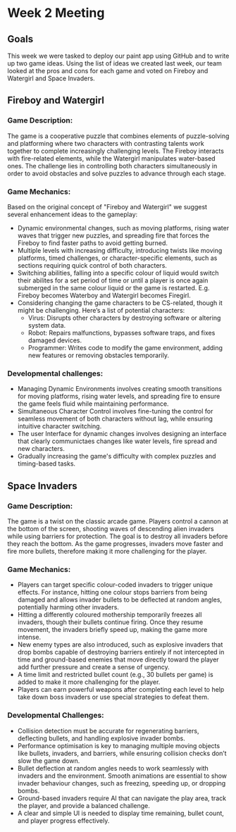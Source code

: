 # Week 2 Meeting

## Goals
This week we were tasked to deploy our paint app using GitHub and to write up two game ideas. Using the list of ideas we created last week, our team looked at the pros and cons for each game and voted on Fireboy and Watergirl and Space Invaders.

## Fireboy and Watergirl
### Game Description:
The game is a cooperative puzzle that combines elements of puzzle-solving and platforming where two characters with contrasting talents work together to complete increasingly challenging levels. The Fireboy interacts with fire-related elements, while the Watergirl manipulates water-based ones. The challenge lies in controlling both characters simultaneously in order to avoid obstacles and solve puzzles to advance through each stage.

### Game Mechanics:
Based on the original concept of "Fireboy and Watergirl" we suggest several enhancement ideas to the gameplay:
- Dynamic environmental changes, such as moving platforms, rising water waves that trigger new puzzles, and spreading fire that forces     the Fireboy to find faster paths to avoid getting burned.
- Multiple levels with increasing difficulty, introducing twists like moving platforms, timed challenges, or character-specific            elements, such as sections requiring quick control of both characters.
- Switching abilities, falling into a specific colour of liquid would switch their abilites for a set period of time or until a player is once again submerged in the same colour liquid or the game is restarted. E.g. Fireboy becomes Waterboy and Watergirl becomes Firegirl.  
- Considering changing the game characters to be CS-related, though it might be challenging. Here’s a list of potential characters:
   - Virus: Disrupts other characters by destroying software or altering system data.
   - Robot: Repairs malfunctions, bypasses software traps, and fixes damaged devices.
   - Programmer: Writes code to modify the game environment, adding new features or removing obstacles temporarily.

### Developmental challenges:
  - Managing Dynamic Environments involves creating smooth transitions for moving platforms, rising water levels, and spreading fire to      ensure the game feels fluid while maintaining performance.
  - Simultaneous Character Control involves fine-tuning the control for seamless movement of both characters without lag, while ensuring     intuitive character switching.
  - The user Interface for dynamic changes involves designing an interface that clearly communictaes changes like water levels, fire         spread and new characters.
  - Gradually increasing the game's difficulty with complex puzzles and timing-based tasks.

## Space Invaders
### Game Description:
The game is a twist on the classic arcade game. Players control a cannon at the bottom of the screen, shooting waves of descending alien invaders while using barriers for protection. The goal is to destroy all invaders before they reach the bottom. As the game progresses, invaders move faster and fire more bullets, therefore making it more challenging for the player.

### Game Mechanics:
- Players can target specific colour-coded invaders to trigger unique effects. For instance, hitting one colour stops barriers from being damaged and allows invader bullets to be deflected at random angles, potentially harming other invaders.
- Hitting a differently coloured mothership temporarily freezes all invaders, though their bullets continue firing. Once they resume movement, the invaders briefly speed up, making the game more intense.
- New enemy types are also introduced, such as explosive invaders that drop bombs capable of destroying barriers entirely if not intercepted in time and ground-based enemies that move directly toward the player add further pressure and create a sense of urgency.
- A time limit and restricted bullet count (e.g., 30 bullets per game) is added to make it more challenging for the player.
- Players can earn powerful weapons after completing each level to help take down boss invaders or use special strategies to defeat them.

### Developmental Challenges:
- Collision detection must be accurate for regenerating barriers, deflecting bullets, and handling explosive invader bombs.
- Performance optimisation is key to managing multiple moving objects like bullets, invaders, and barriers, while ensuring collision checks don’t slow the game down.
- Bullet deflection at random angles needs to work seamlessly with invaders and the environment. Smooth animations are essential to show invader behaviour changes, such as freezing, speeding up, or dropping bombs.
- Ground-based invaders require AI that can navigate the play area, track the player, and provide a balanced challenge.
- A clear and simple UI is needed to display time remaining, bullet count, and player progress effectively.

